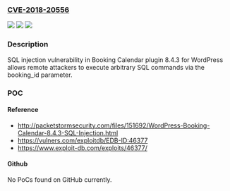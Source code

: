 ### [CVE-2018-20556](https://cve.mitre.org/cgi-bin/cvename.cgi?name=CVE-2018-20556)
![](https://img.shields.io/static/v1?label=Product&message=n%2Fa&color=blue)
![](https://img.shields.io/static/v1?label=Version&message=n%2Fa&color=blue)
![](https://img.shields.io/static/v1?label=Vulnerability&message=n%2Fa&color=brighgreen)

### Description

SQL injection vulnerability in Booking Calendar plugin 8.4.3 for WordPress allows remote attackers to execute arbitrary SQL commands via the booking_id parameter.

### POC

#### Reference
- http://packetstormsecurity.com/files/151692/WordPress-Booking-Calendar-8.4.3-SQL-Injection.html
- https://vulners.com/exploitdb/EDB-ID:46377
- https://www.exploit-db.com/exploits/46377/

#### Github
No PoCs found on GitHub currently.

